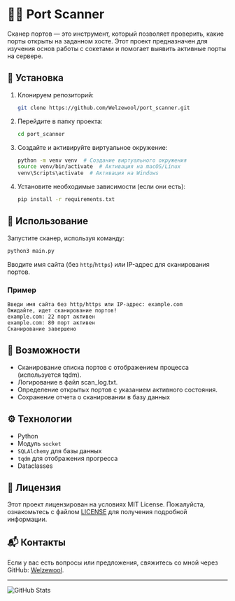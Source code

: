 # 🕵️‍♂️ Port Scanner

Сканер портов — это инструмент, который позволяет проверить, какие порты открыты на заданном хосте. Этот проект предназначен для изучения основ работы с сокетами и помогает выявить активные порты на сервере.

## 🚀 Установка

1. Клонируем репозиторий:
   ```bash
   git clone https://github.com/Welzewool/port_scanner.git
   ```

2. Перейдите в папку проекта:
   ```bash
   cd port_scanner
   ```

3. Создайте и активируйте виртуальное окружение:
   ```bash
   python -m venv venv  # Создание виртуального окружения
   source venv/bin/activate  # Активация на macOS/Linux
   venv\Scripts\activate  # Активация на Windows
   ```

4. Установите необходимые зависимости (если они есть):
   ```bash
   pip install -r requirements.txt
   ```

## 📜 Использование

Запустите сканер, используя команду:

```bash
python3 main.py
```

Вводите имя сайта (без `http`/`https`) или IP-адрес для сканирования портов.

### Пример

```
Введи имя сайта без http/https или IP-адрес: example.com
Ожидайте, идет сканирование портов!
example.com: 22 порт активен
example.com: 80 порт активен
Сканирование завершено
```

## 🔧 Возможности

- Сканирование списка портов с отображением процесса (используется tqdm).
- Логирование в файл scan_log.txt.
- Определение открытых портов с указанием активного состояния.
- Сохранение отчета о сканировании в базу данных

## ⚙️ Технологии

- Python
- Модуль `socket`
- `SQLAlchemy` для базы данных
- `tqdm` для отображения прогресса
- Dataclasses

## 📄 Лицензия

Этот проект лицензирован на условиях MIT License. Пожалуйста, ознакомьтесь с файлом [LICENSE](LICENSE) для получения подробной информации.

## 📬 Контакты

Если у вас есть вопросы или предложения, свяжитесь со мной через GitHub: [Welzewool](https://github.com/Welzewool).

---

![GitHub Stats](https://github-readme-stats.vercel.app/api?username=Welzewool&show_icons=true&hide_title=true&count_private=true&theme=radical)
